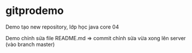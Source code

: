 # gitprodemo
Demo tạo new repository, lớp học java core 04

Demo chỉnh sửa file README.md => commit chỉnh sửa vừa xong lên server (vào branch master)
